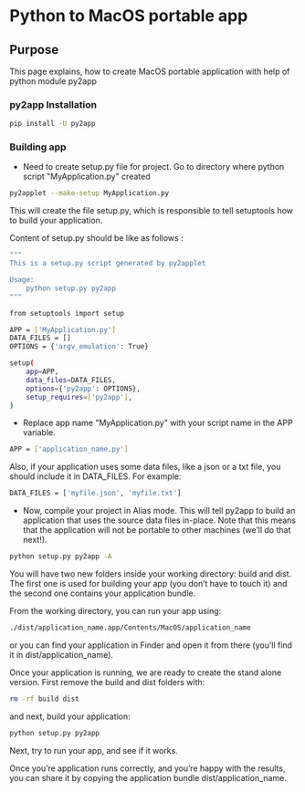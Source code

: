 # Python to MacOS portable app

## Purpose

This page explains, how to create MacOS portable application with help of python module py2app

### py2app Installation

```bash
pip install -U py2app
```

### Building app

* Need to create setup.py file for project. Go to directory where python script "MyApplication.py" created

```bash
py2applet --make-setup MyApplication.py
```

This will create the file setup.py, which is responsible to tell setuptools how to build your application.

Content of setup.py should be like as follows :

```bash
"""
This is a setup.py script generated by py2applet

Usage:
    python setup.py py2app
"""

from setuptools import setup

APP = ['MyApplication.py']
DATA_FILES = []
OPTIONS = {'argv_emulation': True}

setup(
    app=APP,
    data_files=DATA_FILES,
    options={'py2app': OPTIONS},
    setup_requires=['py2app'],
)
```

* Replace app name "MyApplication.py" with your script name in the APP variable.

```bash
APP = ['application_name.py']
```

Also, if your application uses some data files, like a json or a txt file, you should include it in DATA_FILES. For example:

```bash
DATA_FILES = ['myfile.json', 'myfile.txt']
```

* Now, compile your project in Alias mode. This will tell py2app to build an application that uses the source data files in-place. Note that this means that the application will not be portable to other machines (we’ll do that next!).

```bash
python setup.py py2app -A
```

You will have two new folders inside your working directory: build and dist. The first one is used for building your app (you don’t have to touch it) and the second one contains your application bundle.

From the working directory, you can run your app using:

```bash
./dist/application_name.app/Contents/MacOS/application_name
```

or you can find your application in Finder and open it from there (you’ll find it in dist/application_name).

Once your application is running, we are ready to create the stand alone version. First remove the build and dist folders with:

```bash
rm -rf build dist
```

and next, build your application:

```bash
python setup.py py2app
```

Next, try to run your app, and see if it works.

Once you’re application runs correctly, and you’re happy with the results, you can share it by copying the application bundle dist/application_name.

